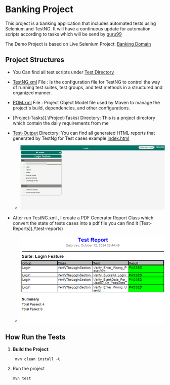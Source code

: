 # Banking Project

This project is a banking application that includes automated tests using Selenium and TestNG. It will have a continuous  update for automation scripts according to tasks which will be send by [guru99](https://www.guru99.com/) 

The Demo Project is based on Live Selenium Project: [Banking Domain](https://www.demo.guru99.com/V4/index.php)

## Project Structures

- You Can find all test scripts under [Test Directory](./src/test/java)
- [TestNG.xml](./TestNG.xml) File : Is the configuration file for TestNG to control the way of running  test suites, test groups, and test methods in a structured and organized manner.
- [POM.xml](./POM.xml) File : Project Object Model file used by Maven to manage the project's build, dependencies, and other configurations.
- [Project-Tasks](.\Project-Tasks\) Directory: This is a project directory which contain the daily requirements from me
- [Test-Output](./test-output/) Directory: You can find all generated HTML reports that generated by TestNg for Test cases example [index.html](.\test-output\index.html)
  - ![img](README.assets/img.jpeg)

- After run TestNG.xml , I create a PDF Generator Report Class which convert the state of tests cases into a pdf file you can find it [Test-Reports](./\test-reports\)  
  * ![image-20241013001202100](README.assets/image-20241013001202100.png)

## How Run the Tests

1. **Build the Project**:
   
   ```shell
    mvn clean install -U
   ```

2. Run the project

   ```shell
   mvn test
   ```

   